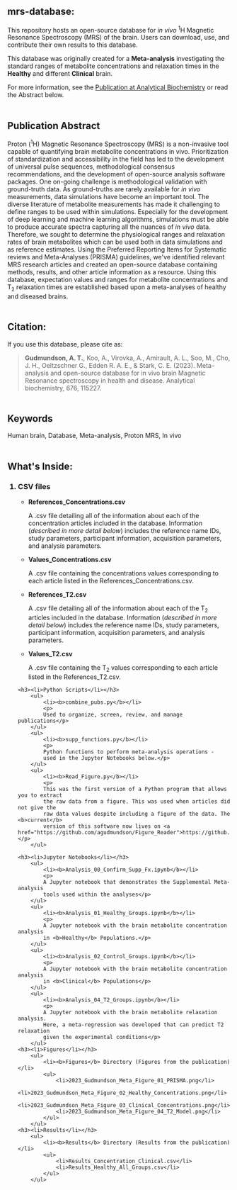 ## mrs-database:
This repository hosts an open-source database for <i>in vivo</i> <sup>1</sup>H Magnetic Resonance Spectroscopy (MRS) of the brain. Users can download, use, and contribute their own results to this database.

This database was originally created for a <b>Meta-analysis</b> investigating the standard ranges of metabolite concentrations and relaxation times in the <b>Healthy</b> and different <b>Clinical</b> brain. 

For more information, see the [Publication at Analytical Biochemistry](https://doi.org/10.1016/j.ab.2023.115227) or read the Abstract below.

<hr style="height:5px; visibility:hidden;"/>

## Publication Abstract
Proton (<sup>1</sup>H) Magnetic Resonance Spectroscopy (MRS) is a non-invasive tool capable of quantifying brain metabolite concentrations in vivo. Prioritization of standardization and accessibility in the field has led to the development of universal pulse sequences, methodological consensus recommendations, and the development of open-source analysis software packages. One on-going challenge is methodological validation with ground-truth data. As ground-truths are rarely available for <i>in vivo</i> measurements, data simulations have become an important tool. The diverse literature of metabolite measurements has made it challenging to define ranges to be used within simulations. Especially for the development of deep learning and machine learning algorithms, simulations must be able to produce accurate spectra capturing all the nuances of <i>in vivo</i> data. Therefore, we sought to determine the physiological ranges and relaxation rates of brain metabolites which can be used both in data simulations and as reference estimates. Using the Preferred Reporting Items for Systematic reviews and Meta-Analyses (PRISMA) guidelines, we've identified relevant MRS research articles and created an open-source database containing methods, results, and other article information as a resource. Using this database, expectation values and ranges for metabolite concentrations and T<sub>2</sub> relaxation times are established based upon a meta-analyses of healthy and diseased brains.

<hr style="height:5px; visibility:hidden;"/>

## Citation:
If you use this database, please cite as:
><b>Gudmundson, A. T.</b>, Koo, A., Virovka, A., Amirault, A. L., Soo, M., Cho, J. H., Oeltzschner G., Edden R. A. E., & Stark, C. E. (2023). Meta-analysis and open-source database for in vivo brain Magnetic Resonance spectroscopy in health and disease. Analytical biochemistry, 676, 115227.

<hr style="height:5px; visibility:hidden;"/>

## Keywords
Human brain, Database, Meta-analysis, Proton MRS, In vivo

<hr style="height:5px; visibility:hidden;"/>

## What's Inside:
<ol>
	<h3><li>CSV files</li></h3>
	<ul>
  		<li><b>References_Concentrations.csv</b></li>
		<p>
		A .csv file detailing all of the information about each of the concentration			articles included in the database. Information (<i>described in more detail 
		below</i>) includes the reference name IDs, study parameters, participant 
		information, acquisition parameters, and analysis parameters.
		</p>
  	</ul>
	<ul>
  		<li><b>Values_Concentrations.csv</b></li>
		<p>
		A .csv file containing the concentrations values corresponding to each article
		listed in the References_Concentrations.csv.
		</p>
  	</ul>
	<ul>
  		<li><b>References_T2.csv</b></li>
		<p>
		A .csv file detailing all of the information about each of the T<sub>2</sub>			articles included in the database. Information (<i>described in more detail 
		below</i>) includes the reference name IDs, study parameters, participant 
		information, acquisition parameters, and analysis parameters.
		</p>
  	</ul>
	<ul>
  		<li><b>Values_T2.csv</b></li>
		<p>
		A .csv file containing the T<sub>2</sub> values corresponding to each article
		listed in the References_T2.csv.
		</p>
  	</ul>
  	
	<h3><li>Python Scripts</li></h3>
		<ul>
	  		<li><b>combine_pubs.py</b></li>
			<p>
			Used to organize, screen, review, and manage publications</p>
	  	</ul>
	  	<ul>
	  		<li><b>supp_functions.py</b></li>
			<p>
			Python functions to perform meta-analysis operations - 
			used in the Jupyter Notebooks below.</p>
	  	</ul>
	  	<ul>
	  		<li><b>Read_Figure.py</b></li>
			<p>
			This was the first version of a Python program that allows you to extract
			the raw data from a figure. This was used when articles did not give the
			raw data values despite including a figure of the data. The <b>current</b> 
			version of this software now lives on <a href="https://github.com/agudmundson/Figure_Reader">https://github.com/agudmundson/Figure_Reader</a></p>
	  	</ul>
  	
	<h3><li>Jupyter Notebooks</li></h3>
		<ul>
	  		<li><b>Analysis_00_Confirm_Supp_Fx.ipynb</b></li>
			<p>
			A Jupyter notebook that demonstrates the Supplemental Meta-analysis 
			tools used within the analyses</p>
	  	</ul>
	  	<ul>
	  		<li><b>Analysis_01_Healthy_Groups.ipynb</b></li>
			<p>
			A Jupyter notebook with the brain metabolite concentration analysis 
			in <b>Healthy</b> Populations.</p>
	  	</ul>
		<ul>
	  		<li><b>Analysis_02_Control_Groups.ipynb</b></li>
			<p>
			A Jupyter notebook with the brain metabolite concentration analysis 
			in <b>Clinical</b> Populations</p>
	  	</ul>
		<ul>
	  		<li><b>Analysis_04_T2_Groups.ipynb</b></li>
			<p> 
			A Jupyter notebook with the brain metabolite relaxation analysis. 
			Here, a meta-regression was developed that can predict T2 relaxation 
			given the experimental conditions</p>
	  	</ul>
	<h3><li>Figures</li></h3>
		<ul>
			<li><b>Figures</b> Directory (Figures from the publication)</li>
			<ul>
		  		<li>2023_Gudmundson_Meta_Figure_01_PRISMA.png</li>
		  		<li>2023_Gudmundson_Meta_Figure_02_Healthy_Concentrations.png</li>
		  		<li>2023_Gudmundson_Meta_Figure_03_Clinical_Concentrations.png</li>
		  		<li>2023_Gudmundson_Meta_Figure_04_T2_Model.png</li>
		  	</ul>
	  	</ul>
	<h3><li>Results</li></h3>
		<ul>
			<li><b>Results</b> Directory (Results from the publication)</li>
			<ul>
		  		<li>Results_Concentration_Clinical.csv</li>
		  		<li>Results_Healthy_All_Groups.csv</li>
		  	</ul>
	  	</ul>
</ol>
